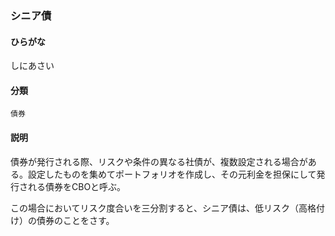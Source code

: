 <div style="display:none;">

## [あ行](securities-terms?id=あ行)
## [か行](securities-terms?id=か行)
## [さ行](securities-terms?id=さ行)

</div>

### シニア債

#### ひらがな

しにあさい

#### 分類

`債券`

#### 説明

債券が発行される際、リスクや条件の異なる社債が、複数設定される場合がある。設定したものを集めてポートフォリオを作成し、その元利金を担保にして発行される債券をCBOと呼ぶ。
この場合においてリスク度合いを三分割すると、シニア債は、低リスク（高格付け）の債券のことをさす。

<div style="display:none;">

## [た行](securities-terms?id=た行)
## [な行](securities-terms?id=な行)
## [は行](securities-terms?id=は行)
## [ま行](securities-terms?id=ま行)
## [や行](securities-terms?id=や行)
## [ら行](securities-terms?id=ら行)
## [わ行](securities-terms?id=わ行)
## [英数字・記号](securities-terms?id=英数字・記号)

</div>


